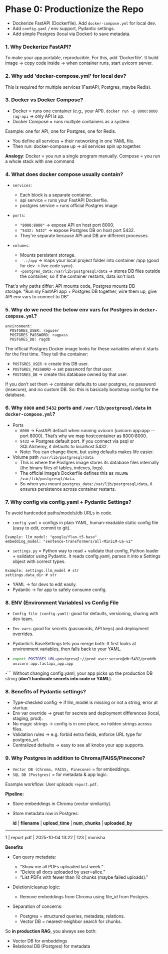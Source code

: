 # Phase 0: Productionize the Repo

- Dockerize FastAPI (Dockerfile). Add `docker-compose.yml` for local dev.
- Add `config.yaml` / env support, Pydantic settings.
- Add simple Postgres (local via Docker) to save metadata.

### 1. Why Dockerize FastAPI?
To make your app portable, reproducible. For this, add 'Dockerfile'. It build image → copy code inside → when container runs, start uvicorn server.

### 2. Why add 'docker-compose.yml' for local dev?
This is required for multiple services (FastAPI, Postgres, maybe Redis).

### 3. Docker vs Docker Compose?
- Docker = runs one container (e.g., your API). `docker run -p 8000:8000 rag-api` → only API is up.
- Docker Compose = runs multiple containers as a system.

Example: one for API, one for Postgres, one for Redis.
- You define all services + their networking in one YAML file.
- Then run: docker-compose up → all services spin up together.

**Analogy**:
Docker = you run a single program manually.
Compose = you run a whole stack with one command

### 4. What does docker compose usually contain?

- `services`:
  - Each block is a separate container.
  - api service = runs your FastAPI Dockerfile.
  - postgres service = runs official Postgres image

- `ports`:
  - `"8000:8000"` → expose API on host port 8000.
  - `"5432: 5432"`  → expose Postgres DB on host port 5432.
  - They're separate because API and DB are different processes. 

- `volumes`:
  - Mounts persistent storage.
  -  `-.:/app` → maps your local project folder into container /app (good for dev → live code sync).
  -  `-postgres_data:/var/lib/postgresql/data` → stores DB files outside the container, so if the container restarts, data isn't lost.

That's why paths differ: API mounts code, Postgres mounts DB storage. "Run my FastAPI app + Postgres DB together, wire them up, give API env vars to connect to DB"

### 5. Why do we need the below env vars for Postgres in `docker-compose.yml`?
```
environment:
  POSTGRES_USER: raguser
  POSTGRES_PASSWORD: ragpass
  POSTGRES_DB: ragdb
```
The official Postgres Docker image looks for these variables when it starts for the first time. They tell the container:
- `POSTGRES_USER` → create this DB user.
- `POSTGRES_PASSWORD` → set password for that user.
- `POSTGRES_DB` → create this database owned by that user.

If you don’t set them → container defaults to user postgres, no password (insecure), and no custom DB. So: this is basically bootstrap config for the database.

### 6. Why `8000` and `5432` ports and `/var/lib/postgresql/data` in `docker-compose.yml`?
- Ports
  - `8000` → FastAPI default when running uvicorn (uvicorn app:app --port 8000). That’s why we map host:container as 8000:8000.
  - `5432` → Postgres default port. If you connect via psql or SQLAlchemy, it defaults to localhost:5432.
  - Note: You can change them, but using defaults makes life easier.
- Volume path `/var/lib/postgresql/data`
  - This is where the Postgres image stores its database files internally (the binary files of tables, indexes, logs).
  - The official image’s Dockerfile defines this as `VOLUME /var/lib/postgresql/data`.
  - So when you mount `postgres_data:/var/lib/postgresql/data`, it ensures persistence across container restarts.
    
### 7. Why config via config.yaml + Pydantic Settings?
To avoid hardcoded paths/models/db URLs in code. 

- `config.yaml` = configs in plain YAML, human-readable static config file (easy to edit, commit to git).
```
Example: llm_model: "google/flan-t5-base"
embedding_model: "sentence-transformers/all-MiniLM-L6-v2"
```
- `settings.py` = Python way to read + validate that config, Python loader + validator using Pydantic. It reads config.yaml, parses it into a Settings object with correct types.
```
Example: settings.llm_model # str
settings.data_dir # str
```
- YAML → for devs to edit easily.
- Pydantic → for app to safely consume config.

### 8. ENV (Environment Variables) vs Config File
- `Config file (config.yaml)`: good for defaults, versioning, sharing with dev team.
- `Env vars`: good for secrets (passwords, API keys) and deployment overrides.

- Pydantic’s BaseSettings lets you merge both: It first looks at environment variables, then falls back to your YAML.
- ```bash
  export POSTGRES_URL=postgresql://prod_user:secure@db:5432/proddb
  uvicorn app.fastapi_app:app
-```
Without changing config.yaml, your app picks up the production DB string (**don’t hardcode secrets into code or YAML**).

### 8. Benefits of Pydantic settings?
- Type-checked config → if llm_model is missing or not a string, error at startup.
- Env var override → great for secrets and deployment differences (local, staging, prod).
- No magic strings → config is in one place, no hidden strings across files.
- Validation rules → e.g. forbid extra fields, enforce URL type for postgres_url.
- Centralized defaults → easy to see all knobs your app supports.

### 9. Why Postgres in addition to Chroma/FAISS/Pinecone?
- `Vector DB (Chroma, FAISS, Pinecone)` = for embeddings.
- `SQL DB (Postgres)` = for metadata & app logic.

Example workflow: User uploads `report.pdf`.

**Pipeline:**
- Store embeddings in Chroma (vector similarity).
- Store metadata row in Postgres:

  **id** | **filename**   | **upload_time**        | **num_chunks** | **uploaded_by**
---------------------------------------------------------------
 1 | report.pdf | 2025-10-04 13:22   | 123        | monisha

**Benefits**
- Can query metadata:
  - “Show me all PDFs uploaded last week.”
  - “Delete all docs uploaded by user=alice.”
  - “List PDFs with fewer than 10 chunks (maybe failed uploads).”
 
- Deletion/cleanup logic:
  - Remove embeddings from Chroma using file_id from Postgres.
 
- Separation of concerns:
  - Postgres = structured queries, metadata, relations.
  - Vector DB = nearest-neighbor search for chunks.
 
So **in production RAG**, you always see both:
- Vector DB for embeddings
- Relational DB (Postgres) for metadata
